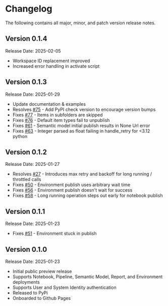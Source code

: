 # Changelog

The following contains all major, minor, and patch version release notes.

## Version 0.1.4

<span class="md-h2-subheader">Release Date: 2025-02-05</span>

-   Workspace ID replacement improved
-   Increased error handling in activate script

## Version 0.1.3

<span class="md-h2-subheader">Release Date: 2025-01-29</span>

-   Update documentation & examples
-   Resolves [#75](https://github.com/microsoft/fabric-cicd/issues/75) - Add PyPI check version to encourage version bumps
-   Fixes [#77](https://github.com/microsoft/fabric-cicd/issues/77) - Items in subfolders are skipped
-   Fixes [#76](https://github.com/microsoft/fabric-cicd/issues/76) - Default item types fail to unpublish
-   Fixes [#61](https://github.com/microsoft/fabric-cicd/issues/61) - Semantic model initial publish results in None Url error
-   Fixes [#63](https://github.com/microsoft/fabric-cicd/issues/63) - Integer parsed as float failing in handle_retry for <3.12 python

## Version 0.1.2

<span class="md-h2-subheader">Release Date: 2025-01-27</span>

-   Resolves [#27](https://github.com/microsoft/fabric-cicd/issues/27) - Introduces max retry and backoff for long running / throttled calls
-   Fixes [#50](https://github.com/microsoft/fabric-cicd/issues/50) - Environment publish uses arbitrary wait time
-   Fixes [#56](https://github.com/microsoft/fabric-cicd/issues/56) - Environment publish doesn't wait for success
-   Fixes [#58](https://github.com/microsoft/fabric-cicd/issues/58) - Long running operation steps out early for notebook publish

## Version 0.1.1

<span class="md-h2-subheader">Release Date: 2025-01-23</span>

-   Fixes [#51](https://github.com/microsoft/fabric-cicd/issues/51) - Environment stuck in publish

## Version 0.1.0

<span class="md-h2-subheader">Release Date: 2025-01-23</span>

-   Initial public preview release
-   Supports Notebook, Pipeline, Semantic Model, Report, and Environment deployments
-   Supports User and System Identity authentication
-   Released to PyPi
-   Onboarded to Github Pages
